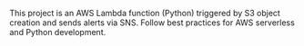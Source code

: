 <!-- Use this file to provide workspace-specific custom instructions to Copilot. For more details, visit https://code.visualstudio.com/docs/copilot/copilot-customization#_use-a-githubcopilotinstructionsmd-file -->

This project is an AWS Lambda function (Python) triggered by S3 object creation and sends alerts via SNS. Follow best practices for AWS serverless and Python development.

